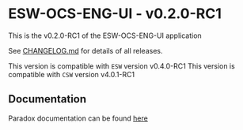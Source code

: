 # ESW-OCS-ENG-UI - v0.2.0-RC1

This is the v0.2.0-RC1 of the ESW-OCS-ENG-UI application

See [CHANGELOG.md](CHANGELOG.md) for details of all releases.

This version is compatible with `ESW` version v0.4.0-RC1
This version is compatible with `CSW` version v4.0.1-RC1

## Documentation

Paradox documentation can be found [here](https://tmtsoftware.github.io/esw-ocs-eng-ui/0.2.0-RC1/)
